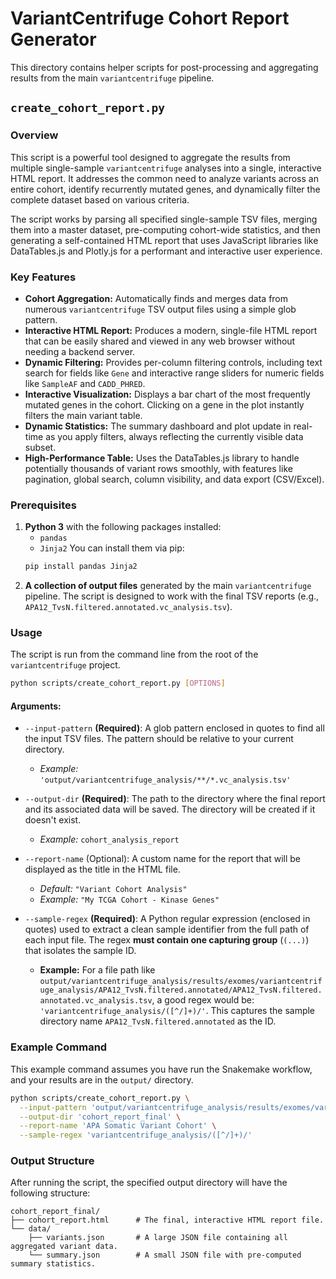 # VariantCentrifuge Cohort Report Generator

This directory contains helper scripts for post-processing and aggregating results from the main `variantcentrifuge` pipeline.

## `create_cohort_report.py`

### Overview

This script is a powerful tool designed to aggregate the results from multiple single-sample `variantcentrifuge` analyses into a single, interactive HTML report. It addresses the common need to analyze variants across an entire cohort, identify recurrently mutated genes, and dynamically filter the complete dataset based on various criteria.

The script works by parsing all specified single-sample TSV files, merging them into a master dataset, pre-computing cohort-wide statistics, and then generating a self-contained HTML report that uses JavaScript libraries like DataTables.js and Plotly.js for a performant and interactive user experience.

### Key Features

- **Cohort Aggregation:** Automatically finds and merges data from numerous `variantcentrifuge` TSV output files using a simple glob pattern.
- **Interactive HTML Report:** Produces a modern, single-file HTML report that can be easily shared and viewed in any web browser without needing a backend server.
- **Dynamic Filtering:** Provides per-column filtering controls, including text search for fields like `Gene` and interactive range sliders for numeric fields like `SampleAF` and `CADD_PHRED`.
- **Interactive Visualization:** Displays a bar chart of the most frequently mutated genes in the cohort. Clicking on a gene in the plot instantly filters the main variant table.
- **Dynamic Statistics:** The summary dashboard and plot update in real-time as you apply filters, always reflecting the currently visible data subset.
- **High-Performance Table:** Uses the DataTables.js library to handle potentially thousands of variant rows smoothly, with features like pagination, global search, column visibility, and data export (CSV/Excel).

### Prerequisites

1.  **Python 3** with the following packages installed:
    -   `pandas`
    -   `Jinja2`
    You can install them via pip:
    ```sh
    pip install pandas Jinja2
    ```
2.  **A collection of output files** generated by the main `variantcentrifuge` pipeline. The script is designed to work with the final TSV reports (e.g., `APA12_TvsN.filtered.annotated.vc_analysis.tsv`).

### Usage

The script is run from the command line from the root of the `variantcentrifuge` project.

```sh
python scripts/create_cohort_report.py [OPTIONS]
```

#### Arguments:

-   `--input-pattern` **(Required)**: A glob pattern enclosed in quotes to find all the input TSV files. The pattern should be relative to your current directory.
    -   *Example:* `'output/variantcentrifuge_analysis/**/*.vc_analysis.tsv'`

-   `--output-dir` **(Required)**: The path to the directory where the final report and its associated data will be saved. The directory will be created if it doesn't exist.
    -   *Example:* `cohort_analysis_report`

-   `--report-name` (Optional): A custom name for the report that will be displayed as the title in the HTML file.
    -   *Default:* `"Variant Cohort Analysis"`
    -   *Example:* `"My TCGA Cohort - Kinase Genes"`

-   `--sample-regex` **(Required)**: A Python regular expression (enclosed in quotes) used to extract a clean sample identifier from the full path of each input file. The regex **must contain one capturing group** (`(...)`) that isolates the sample ID.
    -   **Example:** For a file path like `output/variantcentrifuge_analysis/results/exomes/variantcentrifuge_analysis/APA12_TvsN.filtered.annotated/APA12_TvsN.filtered.annotated.vc_analysis.tsv`, a good regex would be: `'variantcentrifuge_analysis/([^/]+)/'`. This captures the sample directory name `APA12_TvsN.filtered.annotated` as the ID.

### Example Command

This example command assumes you have run the Snakemake workflow, and your results are in the `output/` directory.

```bash
python scripts/create_cohort_report.py \
  --input-pattern 'output/variantcentrifuge_analysis/results/exomes/variantcentrifuge_analysis/*/*.vc_analysis.tsv' \
  --output-dir 'cohort_report_final' \
  --report-name 'APA Somatic Variant Cohort' \
  --sample-regex 'variantcentrifuge_analysis/([^/]+)/'
```

### Output Structure

After running the script, the specified output directory will have the following structure:

```
cohort_report_final/
├── cohort_report.html      # The final, interactive HTML report file.
└── data/
    ├── variants.json       # A large JSON file containing all aggregated variant data.
    └── summary.json        # A small JSON file with pre-computed summary statistics.